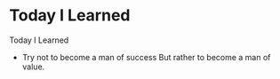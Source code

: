 # Today I Learned

Today I Learned

* Try not to become a man of success But rather to become a man of value.
